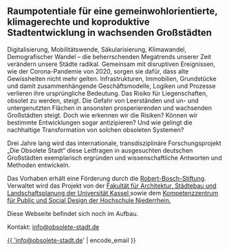 ## Raumpotentiale für eine gemeinwohlorientierte, klimagerechte und koproduktive Stadtentwicklung in wachsenden Großstädten

Digitalisierung, Mobilitätswende, Säkularisierung, Klimawandel, Demografischer Wandel –	die beherrschenden Megatrends unserer Zeit verändern unsere Städte radikal. Gemeinsam mit disruptiven Ereignissen, wie der Corona-Pandemie von 2020, sorgen sie dafür, dass alte Gewissheiten nicht mehr gelten. Infrastrukturen, Immobilien, Grundstücke und damit zusammenhängende Geschäftsmodelle, Logiken und Prozesse verlieren ihre ursprüngliche Bedeutung. Das Risiko für Liegenschaften, obsolet zu werden, steigt. Die Gefahr von Leerständen und un- und untergenutzten Flächen in ansonsten prosperierenden und wachsenden Großstädten steigt. Doch wie erkennen wir die Risiken? Können wir bestimmte Entwicklungen sogar antizipieren? Und wie gelingt die nachhaltige Transformation von solchen obsoleten Systemen?

Drei Jahre lang wird das internationale, transdisziplinäre Forschungsprojekt „Die Obsolete Stadt“ diese Leitfragen in ausgesuchten deutschen Großstädten exemplarisch ergründen und wissenschaftliche Antworten und Methoden entwickeln. 
		
Das Vorhaben erhält eine Förderung durch die <a href="https://www.bosch-stiftung.de/de" target="_blank">Robert-Bosch-Stiftung</a>. Verwaltet wird das Projekt von der <a href="https://www.uni-kassel.de/fb06/" target="_blank"> Fakultät für Architektur, Städtebau und Landschaftsplanung der Universität Kassel </a> sowie dem <a href="https://sound.hs-niederrhein.de" target="_blank">Kompetenzzentrum für Public und Social Design der Hochschule Niederrhein.</a>
	
Diese Webseite befindet sich noch im Aufbau.

Kontakt: <a href="mailto:info@obsolete-stadt.de">info@obsolete-stadt.de</a>

<a href="{{ 'mailto:info@obsolete-stadt.de' | encode_email }}">{{ 'info@obsolete-stadt.de' | encode_email }}</a>
